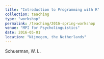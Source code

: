 ```yaml
---
title: "Introduction to Programming with R"
collection: teaching
type: "workshop"
permalink: /teaching/2016-spring-workshop
venue: "MPI for Psycholinguistics"
date: 2016-05-01
location: "Nijmegen, the Netherlands"
---
```

Schuerman, W. L.
